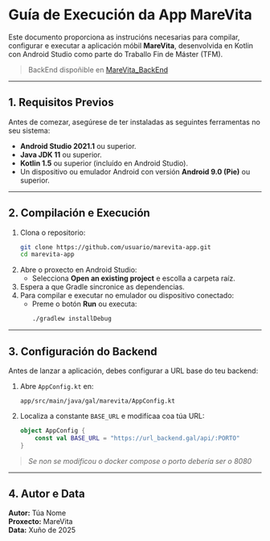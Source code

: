 
# Guía de Execución da App MareVita

Este documento proporciona as instrucións necesarias para compilar, configurar e executar a aplicación móbil **MareVita**, desenvolvida en Kotlin con Android Studio como parte do Traballo Fin de Máster (TFM).

>BackEnd dispoñible en [MareVita_BackEnd](https://github.com/MrBrenlla/MareVita_BackEnd)


---

## 1. Requisitos Previos

Antes de comezar, asegúrese de ter instaladas as seguintes ferramentas no seu sistema:

- **Android Studio 2021.1** ou superior.
- **Java JDK 11** ou superior.
- **Kotlin 1.5** ou superior (incluído en Android Studio).
- Un dispositivo ou emulador Android con versión **Android 9.0 (Pie)** ou superior.
---

## 2. Compilación e Execución

1. Clona o repositorio:
   ```bash
   git clone https://github.com/usuario/marevita-app.git
   cd marevita-app
   ```
2. Abre o proxecto en Android Studio:
   - Selecciona **Open an existing project** e escolla a carpeta raíz.
3. Espera a que Gradle sincronice as dependencias.
4. Para compilar e executar no emulador ou dispositivo conectado:
   - Preme o botón **Run** ou executa:
     ```bash
     ./gradlew installDebug
     ```

---

## 3. Configuración do Backend

Antes de lanzar a aplicación, debes configurar a URL base do teu backend:

1. Abre `AppConfig.kt` en:
   ```
   app/src/main/java/gal/marevita/AppConfig.kt
   ```
2. Localiza a constante `BASE_URL` e modifícaa coa túa URL:
   ```kotlin
   object AppConfig {
       const val BASE_URL = "https://url_backend.gal/api/:PORTO"
   }
   ```

>*Se non se modificou o docker compose o porto debería ser o 8080*

---

## 4. Autor e Data

**Autor:** Túa Nome  
**Proxecto:** MareVita  
**Data:** Xuño de 2025
